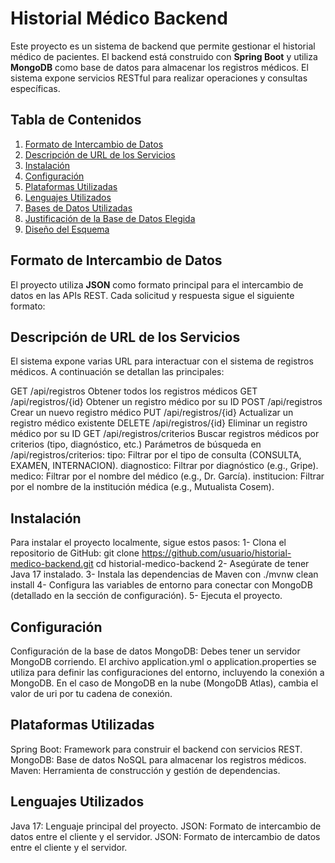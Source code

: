 # Historial Médico Backend

Este proyecto es un sistema de backend que permite gestionar el historial médico de pacientes. 
El backend está construido con **Spring Boot** y utiliza **MongoDB** como base de datos para almacenar los registros médicos. 
El sistema expone servicios RESTful para realizar operaciones y consultas específicas.


## **Tabla de Contenidos**
1. [Formato de Intercambio de Datos](#formato-de-intercambio-de-datos)
2. [Descripción de URL de los Servicios](#descripción-de-url-de-los-servicios)
3. [Instalación](#instalación)
4. [Configuración](#configuración)
5. [Plataformas Utilizadas](#plataformas-utilizadas)
6. [Lenguajes Utilizados](#lenguajes-utilizados)
7. [Bases de Datos Utilizadas](#bases-de-datos-utilizadas)
8. [Justificación de la Base de Datos Elegida](#justificación-de-la-base-de-datos-elegida)
9. [Diseño del Esquema](#diseño-del-esquema)

## **Formato de Intercambio de Datos**

El proyecto utiliza **JSON** como formato principal para el intercambio de datos en las APIs REST. Cada solicitud y respuesta sigue el siguiente formato:

## **Descripción de URL de los Servicios**

El sistema expone varias URL para interactuar con el sistema de registros médicos. A continuación se detallan las principales:

GET	/api/registros	Obtener todos los registros médicos
GET	/api/registros/{id}	Obtener un registro médico por su ID
POST	/api/registros	Crear un nuevo registro médico
PUT	/api/registros/{id}	Actualizar un registro médico existente
DELETE	/api/registros/{id}	Eliminar un registro médico por su ID
GET	/api/registros/criterios	Buscar registros médicos por criterios (tipo, diagnóstico, etc.)
Parámetros de búsqueda en /api/registros/criterios:
tipo: Filtrar por el tipo de consulta (CONSULTA, EXAMEN, INTERNACION).
diagnostico: Filtrar por diagnóstico (e.g., Gripe).
medico: Filtrar por el nombre del médico (e.g., Dr. García).
institucion: Filtrar por el nombre de la institución médica (e.g., Mutualista Cosem).

## **Instalación**

Para instalar el proyecto localmente, sigue estos pasos:
  1- Clona el repositorio de GitHub:
  git clone https://github.com/usuario/historial-medico-backend.git
  cd historial-medico-backend
  2- Asegúrate de tener Java 17 instalado.
  3- Instala las dependencias de Maven con ./mvnw clean install
  4- Configura las variables de entorno para conectar con MongoDB (detallado en la sección de configuración).
  5- Ejecuta el proyecto.

## **Configuración**
Configuración de la base de datos MongoDB:
Debes tener un servidor MongoDB corriendo. 
El archivo application.yml o application.properties se utiliza para definir las configuraciones del entorno, incluyendo la conexión a MongoDB.
En el caso de MongoDB en la nube (MongoDB Atlas), cambia el valor de uri por tu cadena de conexión.

## **Plataformas Utilizadas**
Spring Boot: Framework para construir el backend con servicios REST.
MongoDB: Base de datos NoSQL para almacenar los registros médicos.
Maven: Herramienta de construcción y gestión de dependencias.

## **Lenguajes Utilizados**
Java 17: Lenguaje principal del proyecto.
JSON: Formato de intercambio de datos entre el cliente y el servidor.
JSON: Formato de intercambio de datos entre el cliente y el servidor.
